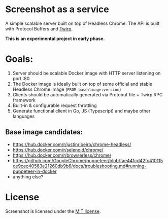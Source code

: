# Screenshot as a service
A simple scalable server built on top of Headless Chrome. The API is built with Protocol Buffers and [Twirp](https://github.com/twitchtv/twirp).

**This is an experimental project in early phase.**

# Goals:
1. Server should be scalable Docker image with HTTP server listening on port :80
2. The Docker image is ideally built on top of some official and stable Headless Chrome image (`FROM base/image:version`)
3. Clients should be automatically generated via Protobuf file + Twirp RPC framework
4. Built-in & configurable request throttling
5. Generate functional client in Go, JS (Typescript) and maybe other languages

## Base image candidates:
- https://hub.docker.com/r/justinribeiro/chrome-headless/
- https://hub.docker.com/r/selenoid/chrome/
- https://hub.docker.com/r/browserless/chrome/
- https://github.com/GoogleChrome/puppeteer/blob/fae441cd42fc410115ce9cec40563e21260db9b6/docs/troubleshooting.md#running-puppeteer-in-docker
- anything else?

# License

Screenshot is licensed under the [MIT license](./LICENSE).
